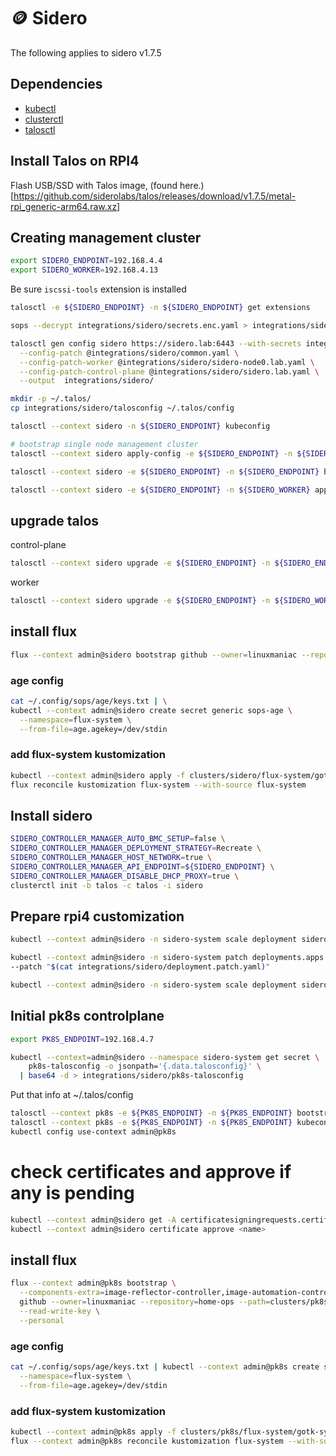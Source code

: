 # 🪙 Sidero

The following applies to sidero v1.7.5
## Dependencies

- [kubectl](https://kubernetes.io/docs/tasks/tools/install-kubectl-linux/)
- [clusterctl](https://cluster-api.sigs.k8s.io/user/quick-start.html#install-clusterctl)
- [talosctl](https://www.talos.dev/v1.7/introduction/getting-started/#talosctl)

## Install Talos on RPI4

Flash USB/SSD with Talos image, (found here.)[https://github.com/siderolabs/talos/releases/download/v1.7.5/metal-rpi_generic-arm64.raw.xz]

## Creating management cluster
```bash
export SIDERO_ENDPOINT=192.168.4.4
export SIDERO_WORKER=192.168.4.13
```

Be sure ``iscssi-tools`` extension is installed
```bash
talosctl -e ${SIDERO_ENDPOINT} -n ${SIDERO_ENDPOINT} get extensions
```

```bash
sops --decrypt integrations/sidero/secrets.enc.yaml > integrations/sidero/secrets.yaml

talosctl gen config sidero https://sidero.lab:6443 --with-secrets integrations/sidero/secrets.yaml \
  --config-patch @integrations/sidero/common.yaml \
  --config-patch-worker @integrations/sidero/sidero-node0.lab.yaml \
  --config-patch-control-plane @integrations/sidero/sidero.lab.yaml \
  --output  integrations/sidero/

mkdir -p ~/.talos/
cp integrations/sidero/talosconfig ~/.talos/config

talosctl --context sidero -n ${SIDERO_ENDPOINT} kubeconfig

# bootstrap single node management cluster
talosctl --context sidero apply-config -e ${SIDERO_ENDPOINT} -n ${SIDERO_ENDPOINT} --file integrations/sidero/controlplane.yaml --insecure

talosctl --context sidero -e ${SIDERO_ENDPOINT} -n ${SIDERO_ENDPOINT} bootstrap
```

```bash
talosctl --context sidero -e ${SIDERO_ENDPOINT} -n ${SIDERO_WORKER} apply-config --file integrations/sidero/worker.yaml --insecure
```
## upgrade talos

control-plane
```bash
talosctl --context sidero upgrade -e ${SIDERO_ENDPOINT} -n ${SIDERO_ENDPOINT} --image factory.talos.dev/installer/736bd725ab9f13cee4828afa632281ef420a901deb7a95eaf8d0a69bd6485937:v1.7.5 --preserve --force
```

worker
```bash
talosctl --context sidero upgrade -e ${SIDERO_ENDPOINT} -n ${SIDERO_WORKER} --image factory.talos.dev/installer/3a63f33668ebef01b36969fc2dddb391e357110169ae287954f2e3b34407e094:v1.7.5
```

## install flux

```bash
flux --context admin@sidero bootstrap github --owner=linuxmaniac --repository=home-ops --path=clusters/sidero --personal
```

### age config
```bash
cat ~/.config/sops/age/keys.txt | \
kubectl --context admin@sidero create secret generic sops-age \
  --namespace=flux-system \
  --from-file=age.agekey=/dev/stdin
```

### add flux-system kustomization
```bash
kubectl --context admin@sidero apply -f clusters/sidero/flux-system/gotk-sync.yaml
flux reconcile kustomization flux-system --with-source flux-system
```

## Install sidero
```bash
SIDERO_CONTROLLER_MANAGER_AUTO_BMC_SETUP=false \
SIDERO_CONTROLLER_MANAGER_DEPLOYMENT_STRATEGY=Recreate \
SIDERO_CONTROLLER_MANAGER_HOST_NETWORK=true \
SIDERO_CONTROLLER_MANAGER_API_ENDPOINT=${SIDERO_ENDPOINT} \
SIDERO_CONTROLLER_MANAGER_DISABLE_DHCP_PROXY=true \
clusterctl init -b talos -c talos -i sidero
```

## Prepare rpi4 customization
```bash
kubectl --context admin@sidero -n sidero-system scale deployment sidero-controller-manager --replicas 0

kubectl --context admin@sidero -n sidero-system patch deployments.apps sidero-controller-manager \
--patch "$(cat integrations/sidero/deployment.patch.yaml)"

kubectl --context admin@sidero -n sidero-system scale deployment sidero-controller-manager --replicas 1
```
## Initial pk8s controlplane
```bash
export PK8S_ENDPOINT=192.168.4.7

kubectl --context=admin@sidero --namespace sidero-system get secret \
    pk8s-talosconfig -o jsonpath='{.data.talosconfig}' \
  | base64 -d > integrations/sidero/pk8s-talosconfig
```
Put that info at ~/.talos/config
```bash
talosctl --context pk8s -e ${PK8S_ENDPOINT} -n ${PK8S_ENDPOINT} bootstrap
talosctl --context pk8s -e ${PK8S_ENDPOINT} -n ${PK8S_ENDPOINT} kubeconfig
kubectl config use-context admin@pk8s
```
# check certificates and approve if any is pending
```bash
kubectl --context admin@sidero get -A certificatesigningrequests.certificates.k8s.io
kubectl --context admin@sidero certificate approve <name>
```

## install flux
```bash
flux --context admin@pk8s bootstrap \
  --components-extra=image-reflector-controller,image-automation-controller \
  github --owner=linuxmaniac --repository=home-ops --path=clusters/pk8s \
  --read-write-key \
  --personal
```

### age config
```bash
cat ~/.config/sops/age/keys.txt | kubectl --context admin@pk8s create secret generic sops-age \
  --namespace=flux-system \
  --from-file=age.agekey=/dev/stdin
```

### add flux-system kustomization
```bash
kubectl --context admin@pk8s apply -f clusters/pk8s/flux-system/gotk-sync.yaml
flux --context admin@pk8s reconcile kustomization flux-system --with-source flux-system
```
